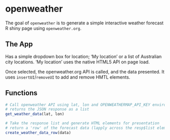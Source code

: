 
<!-- README.md is generated from README.Rmd. Please edit that file -->

# openweather

<!-- badges: start -->
<!-- badges: end -->

The goal of `openweather` is to generate a simple interactive weather
forecast R shiny page using `openweather.org`.

## The App

Has a simple dropdown box for location; ‘My location’ or a list of
Australian city locations. ‘My location’ uses the native HTML5 API on
page load.

Once selected, the openweather.org API is called, and the data
presented. It uses `insertUI`/`removeUI` to add and remove HMTL
elements.

## Functions

``` r
# Call openweather API using lat, lon and OPENWEATHERMAP_API_KEY environmental variable
# returns the JSON response as a list
get_weather_data(lat, lon)
```

``` r
# Take the response list and generate HTML elements for presentation
# return a 'row' of the forecast data (lapply across the resp$list elements)
create_weather_data_row(data)
```
